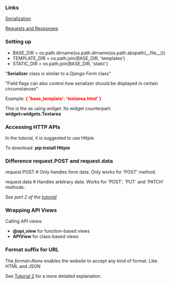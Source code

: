 <h3>Links</a></h3>
<p><a href="https://www.django-rest-framework.org/tutorial/1-serialization/#where-are-we-now">Serialization</a></p>
<p><a href="https://www.django-rest-framework.org/tutorial/2-requests-and-responses/">Requests and Responses</a></p>

<h3>Setting up</h3>
<ul>
    <li>BASE_DIR = os.path.dirname(os.path.dirname(os.path.abspath(__file__)))</li>
    <li>TEMPLATE_DIR = os.path.join(BASE_DIR, 'templates')</li>
    <li>STATIC_DIR = os.path.join(BASE_DIR, 'static')</li>
</ul>
<p>"<b>Serializer</b> class is similar to a <i>Django Form</i> class"</p>
<p>"Field flags can also control how serializer should be displayed in certain circumstances"</p>
<p>Example: <b style="color:red">{ 'base_template': 'textarea.html' }</b></p>
<p>This is the as using widget. Its widget counterpart: <b>widget=widgets.Textarea</b></p>

<h3>Accessing HTTP APIs</h3>
<p>In the tutorial, it is suggested to use Httpie</p>
<p>To download: <b>pip install Httpie</b></p>

<h3>Difference request.POST and request.data</h3>
<p>request.POST  # Only handles form data.  Only works for 'POST' method.</p>
<p>request.data  # Handles arbitrary data.  Works for 'POST', 'PUT' and 'PATCH' methods.</p>
<p><i>See part 2 of the <a href="https://www.django-rest-framework.org/tutorial/2-requests-and-responses/">tutorial</a></i></p>

<h3>Wrapping API Views</h3>
<p>Calling API views:</p>
<ul>
    <li><b>@api_view</b> for function-based views</li>
    <li><b>APIView</b> for class-based views</li>
</ul>

<h3>Format suffix for URL</h3>
<p>The <i>format=None</i> enables the website to accept any kind of format. Like HTML and JSON</p>
<p>See <a href="https://www.django-rest-framework.org/tutorial/2-requests-and-responses/">Tutorial 2</a> for a more detailed explanation.</p>